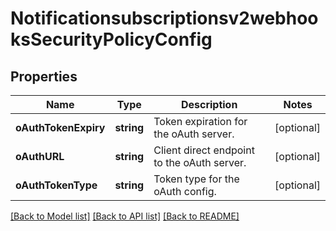 # Notificationsubscriptionsv2webhooksSecurityPolicyConfig

## Properties
Name | Type | Description | Notes
------------ | ------------- | ------------- | -------------
**oAuthTokenExpiry** | **string** | Token expiration for the oAuth server. | [optional] 
**oAuthURL** | **string** | Client direct endpoint to the oAuth server. | [optional] 
**oAuthTokenType** | **string** | Token type for the oAuth config. | [optional] 

[[Back to Model list]](../README.md#documentation-for-models) [[Back to API list]](../README.md#documentation-for-api-endpoints) [[Back to README]](../README.md)


